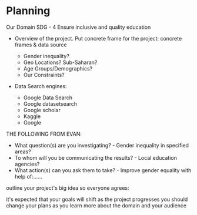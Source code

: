 # Planning

Our Domain SDG - 4 Ensure inclusive and quality education

- Overview of the project. Put concrete frame for the project: concrete frames & data source
    - Gender inequality?
    - Geo Locations? Sub-Saharan?
    - Age Groups/Demographics?
    - Our Constraints?
    
  
- Data Search engines:
    - Google Data Search
    - Google datasetsearch
    - Google scholar
    - Kaggle
    - Google 
    
    
 THE FOLLOWING FROM EVAN: 
  - What question(s) are you investigating? - Gender inequality in specified areas? 
  - To whom will you be communicating the results? - Local education agencies?
  - What action(s) can you ask them to take?  - Improve gender equality with help of:......   
    



outline your project's big idea so everyone agrees:



  it's expected that your goals will shift as the project progresses
  you should change your plans as you learn more about the domain and your audience



